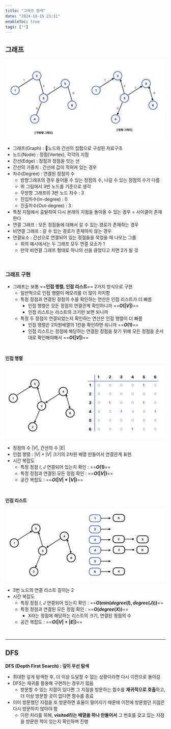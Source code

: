 ```yaml
---
title: "그래프 탐색"
date: "2024-10-15 23:31"
enableToc: true
tags: [""]
---
```


## 그래프


![](brain/image/graph-1.png)

- 그래프(Graph) : 노드와 간선의 집합으로 구성된 자료구조
- 노드(Node) : 정점(Vertex), 각각의 지점
- 간선(Edge) : 정점과 정점을 잇는 선
- 간선의 가중치 : 간선에 값이 적혀져 있는 경우
- 차수(Degree) : 연결된 정점의 수
	- 방향그래프의 경우 들어올 수 있는 정점의 수, 나갈 수 있는 정점의 수가 다름
	- 위 그림에서 3번 노드를 기준으로 생각
	- 무방향 그래프의 3번 노드 차수 : 3
	- 진입차수(In-degree) : 0
	- 진출차수(Out-degree) : 3
- 특정 지점에서 출발하여 다시 본래의 지점을 돌아올 수 있는 경우 = 사이클이 존재한다
- 연결 그래프 : 모든 정점들에 대해서 갈 수 있는 경로가 존재하는 경우
- 비연결 그래프 : 갈 수 있는 경로가 존재하지 않는 경우
- 연결요소 : 간선으로 연결되어 있는 정점들을 묵었을 때 나오는 그룹
	- 위의 예시에서는 두 그래프 모두 연결 요소가 1
	- 만약 비연결 그래프 형태로 하나의 선을 끊었다고 치면 2가 될 것

<br>

### 그래프 구현

- 그래프는 보통 ==**인접 행렬, 인접 리스트**== 2가지 방식으로 구현
	- 일반적으로 인접 행렬이 메모리를 더 많이 차지함
	- 특정 정점과 연결된 정점의 수를 확인하는 연산은 인접 리스트가 더 빠름
		- 인접 행렬은 모든 정점의 연결관계 확인하니까 ==**$O(|V|)$**==
		- 인접 리스트는 리스트의 크기만 보면 되니까
	- 특정 두 정점이 연결되었는지 확인하는 연산은 인접 행렬이 더 빠름
		- 인접 행렬은 2차원배열의 1칸을 확인하면 되니까 ==**$O(1)$**==
		- 인접 리스트는 정점에 해당하는 연결된 정점을 찾기 위해 모든 정점을 순서대로 확인해야해서 ==**$O(|V|)$**==

<br>

**인접 행렬**

![](brain/image/graph-2.png)

- 정점의 수 $|V|$, 간선의 수 $|E|$
- 인접 행렬 : $|V| * |V|$ 크기의 2차원 배열 만들어서 연결관계 표현
- 시간 복잡도
	- 특정 정점 $I$, $J$ 연결되어 있는지 확인 : ==**$O(1)$**==
	- 특정 정점과 연결된 모든 정점 확인 : ==**$O(|V|)$**==
	- 공간 복잡도 : ==**$O(|V| * |V|)$**==

<br>

**인접 리스트**

![](brain/image/graph-3.png)

- 3번 노드의 연결 리스트 길이는 2
- 시간 복잡도
	- 특정 정점 $I$, $J$ 연결되어 있는지 확인 : ==**$O(min(degree(I), degree(J)))$**==
	- 특정 정점과 연결된 모든 정점 확인 : ==**$O(degree(X))$**==
		- X라는 정점에 해당하는 리스트의 크기, 연결된 정점의 수
	- 공간 복잡도 : ==**$O(|V| + |E|)$**==

<br><hr>

## DFS

**DFS (Depth First Search) : 깊이 우선 탐색**
- 최대한 깊게 탐색한 후, 더 이상 도달할 수 없는 상황이라면 다시 이전으로 돌아감
- DFS는 재귀를 활용해 구현하는 경우가 많음
	- 방문할 수 있는 지점이 있다면 그 지점을 방문하는 함수를 **재귀적으로 호출**하고, 더 이상 방문할 곳이 없다면 함수를 종료
- 이미 방문했던 지점을 또 방문하면 효율이 떨어지기 때문에 이전에 방문했던 지점은 다시 방문하지 않아야 함
	- 이런 처리를 위해, **visited라는 배열을 하나 만들어서** 그 번호를 갖고 있는 지점을 방문한 적이 있는지 확인하며 진행

